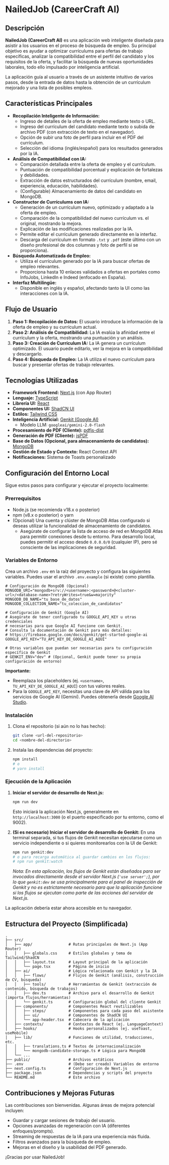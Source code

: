 
# NailedJob (CareerCraft AI)

## Descripción

**NailedJob (CareerCraft AI)** es una aplicación web inteligente diseñada para asistir a los usuarios en el proceso de búsqueda de empleo. Su principal objetivo es ayudar a optimizar currículums para ofertas de trabajo específicas, analizar la compatibilidad entre el perfil del candidato y los requisitos de la oferta, y facilitar la búsqueda de nuevas oportunidades laborales, todo ello impulsado por inteligencia artificial.

La aplicación guía al usuario a través de un asistente intuitivo de varios pasos, desde la entrada de datos hasta la obtención de un currículum mejorado y una lista de posibles empleos.

## Características Principales

*   **Recopilación Inteligente de Información:**
    *   Ingreso de detalles de la oferta de empleo mediante texto o URL.
    *   Ingreso del currículum del candidato mediante texto o subida de archivo PDF (con extracción de texto en el navegador).
    *   Opción de subir una foto de perfil para incluir en el PDF del currículum.
    *   Selección del idioma (inglés/español) para los resultados generados por la IA.
*   **Análisis de Compatibilidad con IA:**
    *   Comparación detallada entre la oferta de empleo y el currículum.
    *   Puntuación de compatibilidad porcentual y explicación de fortalezas y debilidades.
    *   Extracción de datos estructurados del currículum (nombre, email, experiencia, educación, habilidades).
    *   (Configurable) Almacenamiento de datos del candidato en MongoDB.
*   **Constructor de Currículums con IA:**
    *   Generación de un currículum nuevo, optimizado y adaptado a la oferta de empleo.
    *   Comparación de la compatibilidad del nuevo currículum vs. el original, mostrando la mejora.
    *   Explicación de las modificaciones realizadas por la IA.
    *   Permite editar el currículum generado directamente en la interfaz.
    *   Descarga del currículum en formato `.txt` y `.pdf` (este último con un diseño profesional de dos columnas y foto de perfil si se proporciona).
*   **Búsqueda Automatizada de Empleo:**
    *   Utiliza el currículum generado por la IA para buscar ofertas de empleo relevantes.
    *   Proporciona hasta 10 enlaces validados a ofertas en portales como InfoJobs, LinkedIn e Indeed (enfocado en España).
*   **Interfaz Multilingüe:**
    *   Disponible en inglés y español, afectando tanto la UI como las interacciones con la IA.

## Flujo de Usuario

1.  **Paso 1: Recopilación de Datos:** El usuario introduce la información de la oferta de empleo y su currículum actual.
2.  **Paso 2: Análisis de Compatibilidad:** La IA evalúa la afinidad entre el currículum y la oferta, mostrando una puntuación y un análisis.
3.  **Paso 3: Creación de Currículum IA:** La IA genera un currículum optimizado. El usuario puede editarlo, ver la mejora en la compatibilidad y descargarlo.
4.  **Paso 4: Búsqueda de Empleo:** La IA utiliza el nuevo currículum para buscar y presentar ofertas de trabajo relevantes.

## Tecnologías Utilizadas

*   **Framework Frontend:** [Next.js](https://nextjs.org/) (con App Router)
*   **Lenguaje:** [TypeScript](https://www.typescriptlang.org/)
*   **Librería UI:** [React](https://reactjs.org/)
*   **Componentes UI:** [ShadCN UI](https://ui.shadcn.com/)
*   **Estilos:** [Tailwind CSS](https://tailwindcss.com/)
*   **Inteligencia Artificial:** [Genkit (Google AI)](https://firebase.google.com/docs/genkit)
    *   Modelo LLM: `googleai/gemini-2.0-flash`
*   **Procesamiento de PDF (Cliente):** [pdfjs-dist](https://mozilla.github.io/pdf.js/)
*   **Generación de PDF (Cliente):** [jsPDF](https://parall.ax/products/jspdf)
*   **Base de Datos (Opcional, para almacenamiento de candidatos):** [MongoDB](https://www.mongodb.com/)
*   **Gestión de Estado y Contexto:** React Context API
*   **Notificaciones:** Sistema de Toasts personalizado

## Configuración del Entorno Local

Sigue estos pasos para configurar y ejecutar el proyecto localmente:

### Prerrequisitos

*   Node.js (se recomienda v18.x o posterior)
*   npm (v8.x o posterior) o yarn
*   (Opcional) Una cuenta y clúster de MongoDB Atlas configurado si deseas utilizar la funcionalidad de almacenamiento de candidatos.
    *   Asegúrate de configurar la lista de acceso de red en MongoDB Atlas para permitir conexiones desde tu entorno. Para desarrollo local, puedes permitir el acceso desde `0.0.0.0/0` (cualquier IP), pero sé consciente de las implicaciones de seguridad.

### Variables de Entorno

Crea un archivo `.env` en la raíz del proyecto y configura las siguientes variables. Puedes usar el archivo `.env.example` (si existe) como plantilla.

```env
# Configuración de MongoDB (Opcional)
MONGODB_URI="mongodb+srv://<username>:<password>@<cluster-url>/<database-name>?retryWrites=true&w=majority"
MONGODB_DB_NAME="tu_base_de_datos"
MONGODB_COLLECTION_NAME="tu_coleccion_de_candidatos"

# Configuración de Genkit (Google AI)
# Asegúrate de tener configurado tu GOOGLE_API_KEY u otras credenciales
# necesarias para que Google AI funcione con Genkit.
# Consulta la documentación de Genkit para más detalles:
# https://firebase.google.com/docs/genkit/get-started-google-ai
GOOGLE_API_KEY="TU_API_KEY_DE_GOOGLE_AI_AQUÍ"

# Otras variables que puedan ser necesarias para tu configuración específica de Genkit
# GENKIT_ENV="dev" # (Opcional, Genkit puede tener su propia configuración de entorno)
```

**Importante:**
*   Reemplaza los placeholders (ej. `<username>`, `TU_API_KEY_DE_GOOGLE_AI_AQUÍ`) con tus valores reales.
*   Para la `GOOGLE_API_KEY`, necesitas una clave de API válida para los servicios de Google AI (Gemini). Puedes obtenerla desde [Google AI Studio](https://aistudio.google.com/app/apikey).

### Instalación

1.  Clona el repositorio (si aún no lo has hecho):
    ```bash
    git clone <url-del-repositorio>
    cd <nombre-del-directorio>
    ```

2.  Instala las dependencias del proyecto:
    ```bash
    npm install
    # o
    # yarn install
    ```

### Ejecución de la Aplicación

1.  **Iniciar el servidor de desarrollo de Next.js:**
    ```bash
    npm run dev
    ```
    Esto iniciará la aplicación Next.js, generalmente en `http://localhost:3000` (o el puerto especificado por tu entorno, como el 9002).

2.  **(Si es necesario) Iniciar el servidor de desarrollo de Genkit:**
    En una terminal separada, si tus flujos de Genkit necesitan ejecutarse como un servicio independiente o si quieres monitorearlos con la UI de Genkit:
    ```bash
    npm run genkit:dev
    # o para recarga automática al guardar cambios en los flujos:
    # npm run genkit:watch
    ```
    *Nota: En esta aplicación, los flujos de Genkit están diseñados para ser invocados directamente desde el servidor Next.js (`'use server';`), por lo que `genkit:dev` se usa principalmente para el panel de inspección de Genkit y no es estrictamente necesario para que la aplicación funcione si los flujos se ejecutan como parte de las acciones del servidor de Next.js.*

La aplicación debería estar ahora accesible en tu navegador.

## Estructura del Proyecto (Simplificada)

```
.
├── src/
│   ├── app/                # Rutas principales de Next.js (App Router)
│   │   ├── globals.css     # Estilos globales y tema de Tailwind/ShadCN
│   │   ├── layout.tsx      # Layout principal de la aplicación
│   │   └── page.tsx        # Página de inicio
│   ├── ai/                 # Lógica relacionada con Genkit y la IA
│   │   ├── flows/          # Flujos de Genkit (análisis, construcción de CV, búsqueda)
│   │   ├── tools/          # Herramientas de Genkit (extracción de contenido, búsqueda de trabajos)
│   │   ├── dev.ts          # Archivo para el desarrollo de Genkit (importa flujos/herramientas)
│   │   └── genkit.ts       # Configuración global del cliente Genkit
│   ├── components/         # Componentes React reutilizables
│   │   ├── steps/          # Componentes para cada paso del asistente
│   │   ├── ui/             # Componentes de ShadCN UI
│   │   └── app-header.tsx  # Cabecera de la aplicación
│   ├── contexts/           # Contextos de React (ej. LanguageContext)
│   ├── hooks/              # Hooks personalizados (ej. useToast, useMobile)
│   ├── lib/                # Funciones de utilidad, traducciones, etc.
│   │   ├── translations.ts # Textos de internacionalización
│   │   └── mongodb-candidate-storage.ts # Lógica para MongoDB
│   └── ...
├── public/                 # Archivos estáticos
├── .env                    # (Debe ser creado) Variables de entorno
├── next.config.ts          # Configuración de Next.js
├── package.json            # Dependencias y scripts del proyecto
└── README.md               # Este archivo
```

## Contribuciones y Mejoras Futuras

Las contribuciones son bienvenidas. Algunas áreas de mejora potencial incluyen:

*   Guardar y cargar sesiones de trabajo del usuario.
*   Opciones avanzadas de regeneración con IA (diferentes enfoques/prompts).
*   Streaming de respuestas de la IA para una experiencia más fluida.
*   Filtros avanzados para la búsqueda de empleo.
*   Mejoras en el diseño y la usabilidad del PDF generado.

¡Gracias por usar NailedJob!
